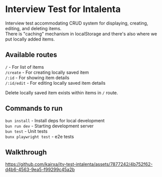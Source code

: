 # Interview Test for Intalenta

Interview test accommodating CRUD system for displaying, creating, editing, and
deleting items.  
There is "caching" mechanism in localStorage and there's also where we put locally
added items.

## Available routes

`/` - For list of items  
`/create` - For creating locally saved item  
`/:id` - For showing item details  
`/:id/edit` - For editing locally saved item details  

Delete locally saved item exists within items in `/` route.

## Commands to run

`bun install` - Install deps for local development  
`bun run dev` - Starting development server  
`bun test` - Unit tests  
`bunx playwright test` - e2e tests  

## Walkthrough

https://github.com/kairxa/itv-test-intalenta/assets/7877242/4b752f62-d4b6-4563-9ea5-f99299c45a2b

